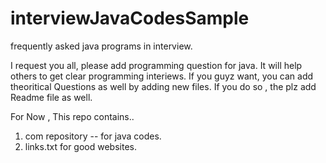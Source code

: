 # interviewJavaCodesSample
frequently asked java programs in interview.

I request you all, please add programming question for java. It will help others to get clear programming interiews. 
If you guyz want, you can add theoritical Questions as well by adding new files. If you do so , the plz add Readme file as well.

For Now , This repo contains..

1. com repository -- for java codes.
2. links.txt for good websites.
